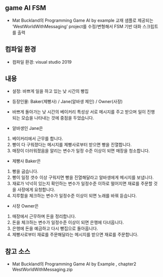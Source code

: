 ## game AI FSM
- Mat Buckland의 Programming Game AI by example 교재 샘플로 제공되는 ‘WestWorldWithMessaging’ project를 수정/변형해서 FSM 기반 대화 스크립트를 출력

## 컴파일 환경
- 컴파일 환경: visual studio 2019

## 내용
- 설정: 바쁘게 일을 하고 있는 낮 시간의 빵집
- 등장인물: Baker(제빵사) / Jane(알바생 제인) / Owner(사장)
- 바쁘게 돌아가는 낮 시간의 베이커리 특성상 서로 메시지를 주고 받으며 일이 진행되는 모습을 나타내는 것에 중점을 두었습니다.



- 알바생인 Jane은
1) 베이커리에서 근무를 합니다.
2) 빵이 다 구워졌다는 메시지를 제빵사로부터 받으면 빵을 진열합니다.
3) 매장이 더러워졌음을 알리는 변수가 일정 수준 이상이 되면 매장을 청소합니다.

- 제빵사 Baker은
1) 빵을 굽습니다. 
2) 빵이 일정 갯수 이상 구워지면 빵을 진열해달라고 알바생에게 메시지를 보냅니다.
3) 재료가 넉넉히 있는지 확인하는 변수가 일정수준 이하로 떨어지면 재료를 주문할 것을 사장에게 요청합니다.
4) 지루함을 체크하는 변수가 일정수준 이상이 되면 노래를 바꿔 듣습니다.

- 사장 Owner은
1) 매장에서 근무하며 돈을 정리합니다.
2) 돈을 체크하는 변수가 일정수준 이상이 되면 은행에 다녀옵니다.
3) 은행에 돈을 예금하고 다시 빵집으로 돌아옵니다.
4) 제빵사로부터 재료를 주문해달라는 메시지를 받으면 재료를 주문합니다.


## 참고 소스 
- Mat Buckland의 Programming Game AI by Example , chapter2 WestWorldWithMessaging.zip
